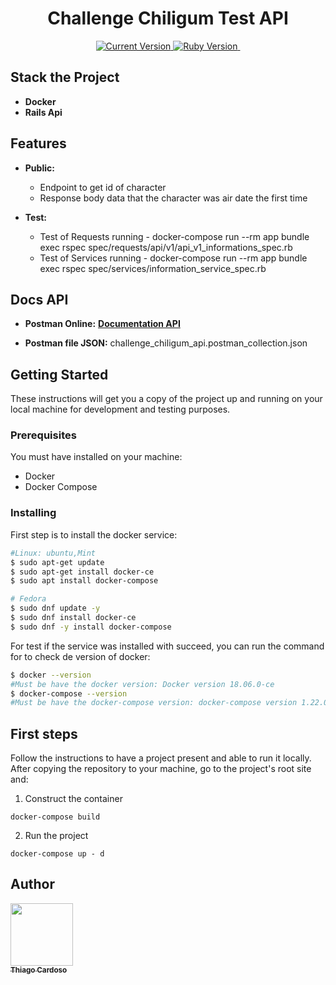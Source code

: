 <h1 align="center">Challenge Chiligum Test API </h1>

<p align="center">
  <a href="https://github.com/tiagoleal/coin_conversion">
    <img alt="Current Version" src="https://img.shields.io/badge/version-1.0.0 -blue.svg">
  </a>
  <a href="https://ruby-doc.org/core-2.7.1/">
    <img alt="Ruby Version" src="https://img.shields.io/badge/Ruby-2.7.1 -brightgreen.svg" target="_blank">
  </a>
  <a href="https://edgeguides.rubyonrails.org/6_0_release_notes.html">
    <img alt="" src="https://img.shields.io/badge/Rails-~> 6.0.2-blue.svg" target="_blank">
  </a>
</p>


## Stack the Project

- **Docker**
- **Rails Api**

## Features

- **Public:** 
   - Endpoint to get id of character
   - Response body data that the character was air date the first time

- **Test:** 
    - Test of Requests running - docker-compose run --rm app bundle exec rspec spec/requests/api/v1/api_v1_informations_spec.rb
    - Test of Services running - docker-compose run --rm app bundle exec rspec spec/services/information_service_spec.rb
    
## Docs API

  - **Postman Online:** [<b>Documentation API</b>](https://documenter.getpostman.com/view/2339597/TVmJhya9)

  - **Postman file JSON:** challenge_chiligum_api.postman_collection.json
  
  
## Getting Started

These instructions will get you a copy of the project up and running on your local machine for development and testing purposes.

### Prerequisites

You must have installed on your machine:

- Docker
- Docker Compose

### Installing

First step is to install the docker service:

```bash
#Linux: ubuntu,Mint
$ sudo apt-get update
$ sudo apt-get install docker-ce
$ sudo apt install docker-compose

# Fedora
$ sudo dnf update -y
$ sudo dnf install docker-ce
$ sudo dnf -y install docker-compose
```

For test if the service was installed with succeed, you can run the command for to check de version of docker:

```bash
$ docker --version
#Must be have the docker version: Docker version 18.06.0-ce
$ docker-compose --version
#Must be have the docker-compose version: docker-compose version 1.22.0
```

## First steps

Follow the instructions to have a project present and able to run it locally.
After copying the repository to your machine, go to the project's root site and:

1.  Construct the container

```
docker-compose build
```

2.  Run the project

```
docker-compose up - d
```
## Author

<!-- ALL-CONTRIBUTORS-LIST:START - Do not remove or modify this section -->
<!-- prettier-ignore -->
[<img src="https://avatars1.githubusercontent.com/u/1753070?s=460&v=4" width="100px;"/><br /><sub><b>Thiago Cardoso</b></sub>](https://github.com/Thiago-Cardoso)<br />
